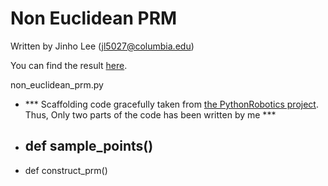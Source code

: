 # Non Euclidean PRM

Written by Jinho Lee (jl5027@columbia.edu)

You can find the result [here](https://www.youtube.com/watch?v=k7dJsFfELGA&ab_channel=JinhoLee).

non_euclidean_prm.py
- *** Scaffolding code gracefully taken from [the PythonRobotics project](https://pythonrobotics.readthedocs.io/en/latest/). Thus, Only two parts of the code has been written by me ***
- def sample_points()
  -
- def construct_prm()
